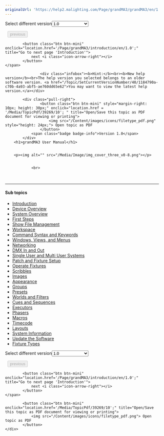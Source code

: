 ```yaml
---
originalUrl: 'https://help2.malighting.com/Page/grandMA3/grandMA3/en/1.0'
---
```


<div class="topic-navigation">

<div class="pull-right">
	<span class="pull-left">


<div class="pull-left">
<form action="/Topic/SetCurrentVersionNumber" class="form-inline" id="frmTagSelector" method="post">	<span class="form-mini">
		<div class="input-prepend"><span class="add-on">Select different version</span><select autocomplete="off" id="versionNumberId" name="versionNumberId" onchange="$(this).closest('#frmTagSelector').submit();" style="width: 120px;"><option value="">- latest -</option>
<option selected="selected" value="10">1.0</option>
<option value="32">1.1</option>
<option value="35">1.2</option>
<option value="36">1.3</option>
<option value="37">1.4</option>
<option value="38">1.5</option>
<option value="39">1.6</option>
<option value="40">1.7</option>
</select></div>
		<input data-val="true" data-val-number="The field Int32 must be a number." data-val-required="The Int32 field is required." id="ProductId" name="ProductId" type="hidden" value="16">
		<input id="CurrentGuid" name="CurrentGuid" type="hidden" value="1184790a-c70b-4a93-abf5-ae760dd65e62">
	</span>
</form></div>&nbsp;	</span>
	<span class="pull-right" style="white-space: nowrap;">
			<button class="btn btn-mini" disabled="disabled">
				<i class="icon-arrow-left"></i> previous
			</button>

			<button class="btn btn-mini" onclick="location.href='/Page/grandMA3/introduction/en/1.0';" title="Go to next page 'Introduction'">
				next <i class="icon-arrow-right"></i> 
			</button>
	</span>
</div>
<div class="clear-fix" style="margin-bottom: 10px"></div>
</div>

					<div class="infobox"><b>Hint:</b><br><b>New help version</b><br>The help version you selected belongs to an older software version. <a href="/Topic/SetCurrentVersionNumber/40/1184790a-c70b-4a93-abf5-ae760dd65e62">You may want to view the latest help version.</a></div>

			<div class="pull-right">
					<button class="btn btn-mini" style="margin-right: 10px; height: 30px;" onclick="location.href = '/Media/TopicPdf/39269/10'; " title="Open/Save this topic as PDF document for viewing or printing">
						<img src="/Content/images/icons/filetype_pdf.png" style="height: 24px;"> Open topic as PDF
					</button>
				<span class="badge badge-info">Version 1.0</span>
			</div>
		<h1>grandMA3 User Manual</h1>


		<p><img alt="" src="/Media/Image/img_cover_three_v0-8.png"></p>


				<br>
<div class="topic-navigation">
	<br>
	<hr>
	<h4>Sub topics</h4>
	<ul>
				<li><a href="/Page/grandMA3/introduction/en/1.0">Introduction</a></li>
				<li><a href="/Page/grandMA3/device_overview/en/1.0">Device Overview</a></li>
				<li><a href="/Page/grandMA3/system/en/1.0">System Overview</a></li>
				<li><a href="/Page/grandMA3/first_steps/en/1.0">First Steps</a></li>
				<li><a href="/Page/grandMA3/show_file_management/en/1.0">Show File Management</a></li>
				<li><a href="/Page/grandMA3/workspace/en/1.0">Workspace</a></li>
				<li><a href="/Page/grandMA3/csk_function_of_command_line/en/1.0">Command Syntax and Keywords</a></li>
				<li><a href="/Page/grandMA3/wvm/en/1.0">Windows, Views, and Menus</a></li>
				<li><a href="/Page/grandMA3/network/en/1.0">Networking</a></li>
				<li><a href="/Page/grandMA3/dmx/en/1.0">DMX In and Out</a></li>
				<li><a href="/Page/grandMA3/user/en/1.0">Single User and Multi User Systems</a></li>
				<li><a href="/Page/grandMA3/patch/en/1.0">Patch and Fixture Setup</a></li>
				<li><a href="/Page/grandMA3/operate_fixtures/en/1.0">Operate Fixtures</a></li>
				<li><a href="/Page/grandMA3/scribbles/en/1.0">Scribbles</a></li>
				<li><a href="/Page/grandMA3/image/en/1.0">Images</a></li>
				<li><a href="/Page/grandMA3/appear/en/1.0">Appearance</a></li>
				<li><a href="/Page/grandMA3/group/en/1.0">Groups</a></li>
				<li><a href="/Page/grandMA3/presets/en/1.0">Presets</a></li>
				<li><a href="/Page/grandMA3/worldfilter/en/1.0">Worlds and Filters</a></li>
				<li><a href="/Page/grandMA3/cue_sequence/en/1.0">Cues and Sequences</a></li>
				<li><a href="/Page/grandMA3/executor/en/1.0">Executors</a></li>
				<li><a href="/Page/grandMA3/phaser/en/1.0">Phasers</a></li>
				<li><a href="/Page/grandMA3/macros/en/1.0">Macros</a></li>
				<li><a href="/Page/grandMA3/timecode/en/1.0">Timecode</a></li>
				<li><a href="/Page/grandMA3/Layouts/en/1.0">Layouts</a></li>
				<li><a href="/Page/grandMA3/system_information/en/1.0">System Information</a></li>
				<li><a href="/Page/grandMA3/update/en/1.0">Update the Software</a></li>
				<li><a href="/Page/grandMA3/fixture_types/en/1.0">Fixture Types</a></li>
	</ul>

<div class="pull-right">
	<span class="pull-left">


<div class="pull-left">
<form action="/Topic/SetCurrentVersionNumber" class="form-inline" id="frmTagSelector" method="post">	<span class="form-mini">
		<div class="input-prepend"><span class="add-on">Select different version</span><select autocomplete="off" id="versionNumberId" name="versionNumberId" onchange="$(this).closest('#frmTagSelector').submit();" style="width: 120px;"><option value="">- latest -</option>
<option selected="selected" value="10">1.0</option>
<option value="32">1.1</option>
<option value="35">1.2</option>
<option value="36">1.3</option>
<option value="37">1.4</option>
<option value="38">1.5</option>
<option value="39">1.6</option>
<option value="40">1.7</option>
</select></div>
		<input data-val="true" data-val-number="The field Int32 must be a number." data-val-required="The Int32 field is required." id="ProductId" name="ProductId" type="hidden" value="16">
		<input id="CurrentGuid" name="CurrentGuid" type="hidden" value="1184790a-c70b-4a93-abf5-ae760dd65e62">
	</span>
</form></div>&nbsp;	</span>
	<span class="pull-right" style="white-space: nowrap;">
			<button class="btn btn-mini" disabled="disabled">
				<i class="icon-arrow-left"></i> previous
			</button>

			<button class="btn btn-mini" onclick="location.href='/Page/grandMA3/introduction/en/1.0';" title="Go to next page 'Introduction'">
				next <i class="icon-arrow-right"></i> 
			</button>
	</span>
</div>
	<div class="clear-fix"></div>
	<div class="pull-right">
	
			<button class="btn btn-mini" onclick="location.href='/Media/TopicPdf/39269/10';" title="Open/Save this topic as PDF document for viewing or printing">
				<img src="/Content/images/icons/filetype_pdf.png"> Open topic as PDF
			</button>
	</div>
<div class="clear-fix" style="margin-bottom: 10px"></div>
</div>

	
